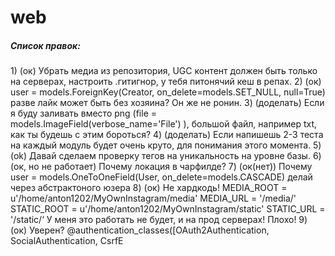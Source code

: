 # web

<h5>Список правок:</h5>
1) (ок) Убрать медиа из репозитория, UGC контент должен быть только на серверах, настроить .гитигнор, у тебя питонячий кеш в репах.
2) (ок) user = models.ForeignKey(Creator, on_delete=models.SET_NULL, null=True) разве лайк может быть без хозяина? Он же не ронин.
3) (доделать) Если я буду заливать вместо png (file = models.ImageField(verbose_name='File') ), большой файл, например txt, как ты будешь с этим бороться? 
4) (доделать) Если напишешь 2-3 теста на каждый модуль будет очень круто, для понимания этого момента.
5) (ok) Давай сделаем проверку тегов на уникальность на уровне базы.
6) (ок, но не работает) Почему локация в чарфилде?
7) (ок(нет)) Почему user = models.OneToOneField(User, on_delete=models.CASCADE) делай через абстрактоного юзера
8) (ок) Не хардкодь! MEDIA_ROOT = u'/home/anton1202/MyOwnInstagram/media' MEDIA_URL = '/media/' STATIC_ROOT = u'/home/anton1202/MyOwnInstagram/static' STATIC_URL = '/static/‘ У меня это работать не будет, и на прод серверах! Плохо!
9) (ок) Уверен? @authentication_classes([OAuth2Authentication, SocialAuthentication, CsrfE
